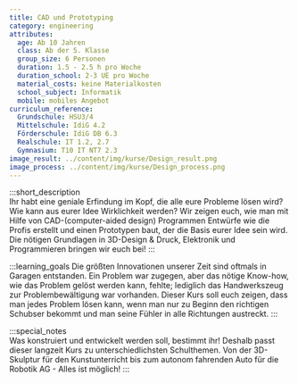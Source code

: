 ```yaml
---
title: CAD und Prototyping
category: engineering
attributes:
  age: Ab 10 Jahren
  class: Ab der 5. Klasse
  group_size: 6 Personen
  duration: 1.5 - 2.5 h pro Woche
  duration_school: 2-3 UE pro Woche
  material_costs: keine Materialkosten
  school_subject: Informatik
  mobile: mobiles Angebot
curriculum_reference:
  Grundschule: HSU3/4  
  Mittelschule: IdiG 4.2
  Förderschule: IdiG DB 6.3   
  Realschule: IT 1.2, 2.7
  Gymnasium: T10 IT NT7 2.3
image_result: ../content/img/kurse/Design_result.png
image_process: ../content/img/kurse/Design_process.png
---
```

:::short_description  
Ihr habt eine geniale Erfindung im Kopf, die alle eure Probleme lösen wird? Wie kann aus eurer Idee Wirklichkeit werden? Wir zeigen euch, wie man mit Hilfe von CAD-(computer-aided design) Programmen Entwürfe wie die Profis erstellt und einen Prototypen baut, der die Basis eurer Idee sein wird. Die nötigen Grundlagen in 3D-Design & Druck, Elektronik und Programmieren bringen wir euch bei!
:::

:::learning_goals
Die größten Innovationen unserer Zeit sind oftmals in Garagen entstanden. Ein Problem war zugegen, aber das nötige Know-how, wie das Problem gelöst werden kann, fehlte; lediglich das Handwerkszeug zur Problembewältigung war vorhanden. Dieser Kurs soll euch zeigen, dass man jedes Problem lösen kann, wenn man nur zu Beginn den richtigen Schubser bekommt und man seine Fühler in alle Richtungen austreckt.
:::

:::special_notes  
Was konstruiert und entwickelt werden soll, bestimmt ihr! Deshalb passt dieser langzeit Kurs zu unterschiedlichsten Schulthemen. Von der 3D-Skulptur für den Kunstunterricht bis zum autonom fahrenden Auto für die Robotik AG -  Alles ist möglich!
:::
